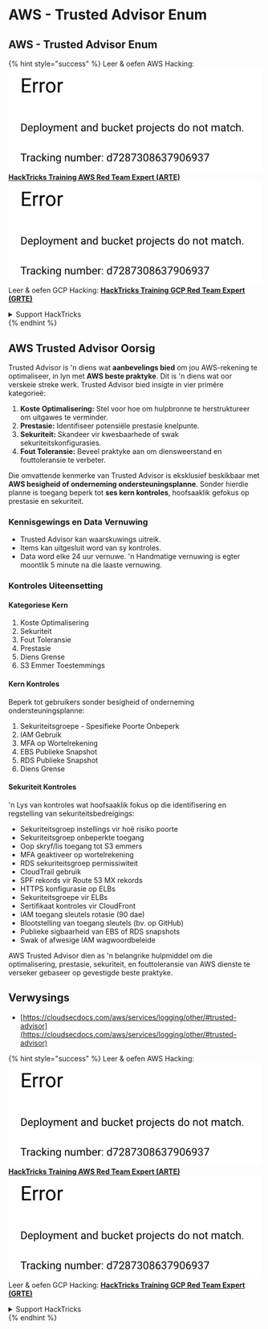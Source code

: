 # AWS - Trusted Advisor Enum

## AWS - Trusted Advisor Enum

{% hint style="success" %}
Leer & oefen AWS Hacking:<img src="../../../../.gitbook/assets/image (1) (1).png" alt="" data-size="line">[**HackTricks Training AWS Red Team Expert (ARTE)**](https://training.hacktricks.xyz/courses/arte)<img src="../../../../.gitbook/assets/image (1) (1).png" alt="" data-size="line">\
Leer & oefen GCP Hacking: <img src="../../../../.gitbook/assets/image (2).png" alt="" data-size="line">[**HackTricks Training GCP Red Team Expert (GRTE)**<img src="../../../../.gitbook/assets/image (2).png" alt="" data-size="line">](https://training.hacktricks.xyz/courses/grte)

<details>

<summary>Support HackTricks</summary>

* Kyk na die [**subskripsie planne**](https://github.com/sponsors/carlospolop)!
* **Sluit aan by die** 💬 [**Discord groep**](https://discord.gg/hRep4RUj7f) of die [**telegram groep**](https://t.me/peass) of **volg** ons op **Twitter** 🐦 [**@hacktricks\_live**](https://twitter.com/hacktricks\_live)**.**
* **Deel hacking truuks deur PRs in te dien na die** [**HackTricks**](https://github.com/carlospolop/hacktricks) en [**HackTricks Cloud**](https://github.com/carlospolop/hacktricks-cloud) github repos.

</details>
{% endhint %}

## AWS Trusted Advisor Oorsig

Trusted Advisor is 'n diens wat **aanbevelings bied** om jou AWS-rekening te optimaliseer, in lyn met **AWS beste praktyke**. Dit is 'n diens wat oor verskeie streke werk. Trusted Advisor bied insigte in vier primêre kategorieë:

1. **Koste Optimalisering:** Stel voor hoe om hulpbronne te herstruktureer om uitgawes te verminder.
2. **Prestasie:** Identifiseer potensiële prestasie knelpunte.
3. **Sekuriteit:** Skandeer vir kwesbaarhede of swak sekuriteitskonfigurasies.
4. **Fout Toleransie:** Beveel praktyke aan om diensweerstand en fouttoleransie te verbeter.

Die omvattende kenmerke van Trusted Advisor is eksklusief beskikbaar met **AWS besigheid of onderneming ondersteuningsplanne**. Sonder hierdie planne is toegang beperk tot **ses kern kontroles**, hoofsaaklik gefokus op prestasie en sekuriteit.

### Kennisgewings en Data Vernuwing

* Trusted Advisor kan waarskuwings uitreik.
* Items kan uitgesluit word van sy kontroles.
* Data word elke 24 uur vernuwe. 'n Handmatige vernuwing is egter moontlik 5 minute na die laaste vernuwing.

### **Kontroles Uiteensetting**

#### Kategoriese Kern

1. Koste Optimalisering
2. Sekuriteit
3. Fout Toleransie
4. Prestasie
5. Diens Grense
6. S3 Emmer Toestemmings

#### Kern Kontroles

Beperk tot gebruikers sonder besigheid of onderneming ondersteuningsplanne:

1. Sekuriteitsgroepe - Spesifieke Poorte Onbeperk
2. IAM Gebruik
3. MFA op Wortelrekening
4. EBS Publieke Snapshot
5. RDS Publieke Snapshot
6. Diens Grense

#### Sekuriteit Kontroles

'n Lys van kontroles wat hoofsaaklik fokus op die identifisering en regstelling van sekuriteitsbedreigings:

* Sekuriteitsgroep instellings vir hoë risiko poorte
* Sekuriteitsgroep onbeperkte toegang
* Oop skryf/lis toegang tot S3 emmers
* MFA geaktiveer op wortelrekening
* RDS sekuriteitsgroep permissiwiteit
* CloudTrail gebruik
* SPF rekords vir Route 53 MX rekords
* HTTPS konfigurasie op ELBs
* Sekuriteitsgroepe vir ELBs
* Sertifikaat kontroles vir CloudFront
* IAM toegang sleutels rotasie (90 dae)
* Blootstelling van toegang sleutels (bv. op GitHub)
* Publieke sigbaarheid van EBS of RDS snapshots
* Swak of afwesige IAM wagwoordbeleide

AWS Trusted Advisor dien as 'n belangrike hulpmiddel om die optimalisering, prestasie, sekuriteit, en fouttoleransie van AWS dienste te verseker gebaseer op gevestigde beste praktyke.

## **Verwysings**

* [https://cloudsecdocs.com/aws/services/logging/other/#trusted-advisor](https://cloudsecdocs.com/aws/services/logging/other/#trusted-advisor)

{% hint style="success" %}
Leer & oefen AWS Hacking:<img src="../../../../.gitbook/assets/image (1) (1).png" alt="" data-size="line">[**HackTricks Training AWS Red Team Expert (ARTE)**](https://training.hacktricks.xyz/courses/arte)<img src="../../../../.gitbook/assets/image (1) (1).png" alt="" data-size="line">\
Leer & oefen GCP Hacking: <img src="../../../../.gitbook/assets/image (2).png" alt="" data-size="line">[**HackTricks Training GCP Red Team Expert (GRTE)**<img src="../../../../.gitbook/assets/image (2).png" alt="" data-size="line">](https://training.hacktricks.xyz/courses/grte)

<details>

<summary>Support HackTricks</summary>

* Kyk na die [**subskripsie planne**](https://github.com/sponsors/carlospolop)!
* **Sluit aan by die** 💬 [**Discord groep**](https://discord.gg/hRep4RUj7f) of die [**telegram groep**](https://t.me/peass) of **volg** ons op **Twitter** 🐦 [**@hacktricks\_live**](https://twitter.com/hacktricks\_live)**.**
* **Deel hacking truuks deur PRs in te dien na die** [**HackTricks**](https://github.com/carlospolop/hacktricks) en [**HackTricks Cloud**](https://github.com/carlospolop/hacktricks-cloud) github repos.

</details>
{% endhint %}
